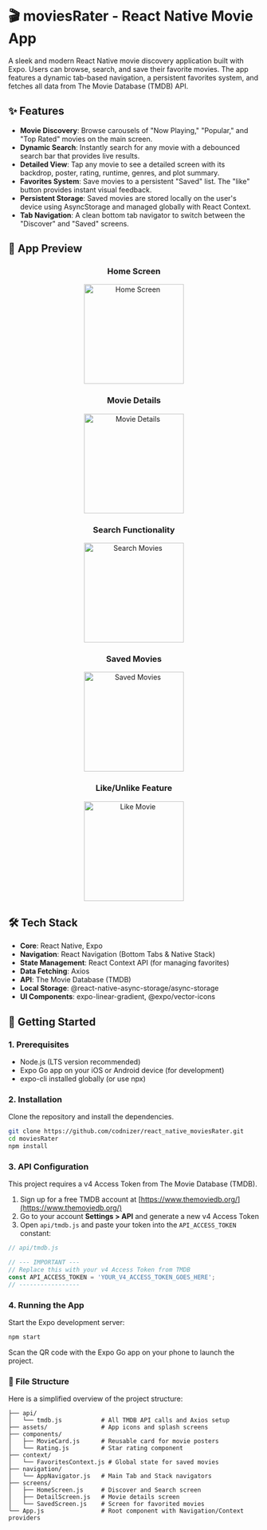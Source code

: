 # 🎬 moviesRater - React Native Movie App

A sleek and modern React Native movie discovery application built with Expo. Users can browse, search, and save their favorite movies. The app features a dynamic tab-based navigation, a persistent favorites system, and fetches all data from The Movie Database (TMDB) API.

## ✨ Features

- **Movie Discovery**: Browse carousels of "Now Playing," "Popular," and "Top Rated" movies on the main screen.
- **Dynamic Search**: Instantly search for any movie with a debounced search bar that provides live results.
- **Detailed View**: Tap any movie to see a detailed screen with its backdrop, poster, rating, runtime, genres, and plot summary.
- **Favorites System**: Save movies to a persistent "Saved" list. The "like" button provides instant visual feedback.
- **Persistent Storage**: Saved movies are stored locally on the user's device using AsyncStorage and managed globally with React Context.
- **Tab Navigation**: A clean bottom tab navigator to switch between the "Discover" and "Saved" screens.

## 🎥 App Preview

<div align="center">
  
### Home Screen
<img src="screenshots/homescreen.jpeg" alt="Home Screen" width="200"/>

### Movie Details
<img src="screenshots/moviedetails.jpeg" alt="Movie Details" width="200"/>

### Search Functionality
<img src="screenshots/search.jpeg" alt="Search Movies" width="200"/>

### Saved Movies
<img src="screenshots/savedmovies.jpeg" alt="Saved Movies" width="200"/>

### Like/Unlike Feature
<img src="screenshots/likemovie.jpeg" alt="Like Movie" width="200"/>

</div>

## 🛠 Tech Stack

- **Core**: React Native, Expo
- **Navigation**: React Navigation (Bottom Tabs & Native Stack)
- **State Management**: React Context API (for managing favorites)
- **Data Fetching**: Axios
- **API**: The Movie Database (TMDB)
- **Local Storage**: @react-native-async-storage/async-storage
- **UI Components**: expo-linear-gradient, @expo/vector-icons

## 🚀 Getting Started

### 1. Prerequisites

- Node.js (LTS version recommended)
- Expo Go app on your iOS or Android device (for development)
- expo-cli installed globally (or use npx)

### 2. Installation

Clone the repository and install the dependencies.

```bash
git clone https://github.com/codnizer/react_native_moviesRater.git
cd moviesRater
npm install
```
### 3. API Configuration

This project requires a v4 Access Token from The Movie Database (TMDB).

1. Sign up for a free TMDB account at [https://www.themoviedb.org/](https://www.themoviedb.org/)
2. Go to your account **Settings > API** and generate a new v4 Access Token
3. Open `api/tmdb.js` and paste your token into the `API_ACCESS_TOKEN` constant:

```javascript
// api/tmdb.js

// --- IMPORTANT ---
// Replace this with your v4 Access Token from TMDB
const API_ACCESS_TOKEN = 'YOUR_V4_ACCESS_TOKEN_GOES_HERE';
// -----------------
```
### 4. Running the App

Start the Expo development server:

```bash
npm start
```
Scan the QR code with the Expo Go app on your phone to launch the project.

### 📁 File Structure

Here is a simplified overview of the project structure:
```text
├── api/
│   └── tmdb.js           # All TMDB API calls and Axios setup
├── assets/               # App icons and splash screens
├── components/
│   ├── MovieCard.js      # Reusable card for movie posters
│   └── Rating.js         # Star rating component
├── context/
│   └── FavoritesContext.js # Global state for saved movies
├── navigation/
│   └── AppNavigator.js   # Main Tab and Stack navigators
├── screens/
│   ├── HomeScreen.js     # Discover and Search screen
│   ├── DetailScreen.js   # Movie details screen
│   └── SavedScreen.js    # Screen for favorited movies
└── App.js                # Root component with Navigation/Context providers
```